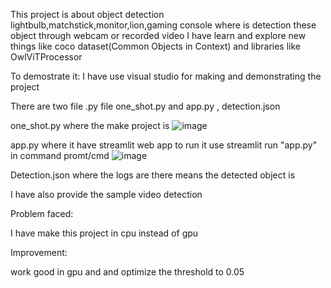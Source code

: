 This project is about object detection lightbulb,matchstick,monitor,lion,gaming console where is detection these object through webcam  or recorded video 
I have learn and explore new things like coco dataset(Common Objects in Context) and libraries like OwlViTProcessor 


To demostrate it:
I have use visual studio for making and demonstrating the project 
	
 
 
 
 There are two file .py file one_shot.py and app.py , detection.json


one_shot.py where the make project is
![image](https://github.com/user-attachments/assets/cbd8db3c-c3a2-4ebc-9fc9-f7e9e0e71550)

	
 
 app.py where it have streamlit web app to run it use streamlit run "app.py" in command promt/cmd
	![image](https://github.com/user-attachments/assets/d2720995-abeb-4988-916f-9d5816ab3cb6)
	
 
 Detection.json where the logs are there means the detected object is

I have also provide the sample video detection


Problem faced:

I have make this project in cpu instead of gpu

Improvement:

work good in gpu and and optimize the threshold to 0.05
